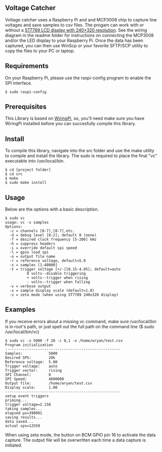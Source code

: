 Voltage Catcher
---------------

Voltage catcher uses a Raspberry Pi and and MCP3008 chip to capture line voltages and save samples to csv files.  The progam can work with or without a [ST7789 LCD display with 240×320 resolution](https://www.amazon.com/dp/B081Q79X2F).  See the wiring diagram in the readme folder for instructions on connecting the MCP3008 and/or the LED display to your Raspberry Pi.   Once the data has been captured, you can then use WinScp or your favorite SFTP/SCP utility to copy the files to your PC or laptop.


## Requirements
On your Raspberry Pi, please use the raspi-config program to enable the SPI interface.

	$ sudo raspi-config


## Prerequisites

This Library is based on [WiringPi](http://wiringpi.com/), so, you'll need make sure you 
have WiringPi installed before you can succesfully compile this library.  


## Install

To compile this library, navigate into the src folder and use the make utility to compile 
and install the library.  The sudo is required to place the final "vc" executable into /usr/local/bin.  

    $ cd [project folder]
    $ cd src
    $ make
    $ sudo make install


## Usage

Below are the options with a basic description.  

    $ sudo vc
    usage: vc -s samples
    Options:    
      -c = channels [0-7],[0-7],etc.
      -d = debug level [0-2]; default 0 (none)
      -f = desired clock frequency [5-200] kHz
      -h = suppress headers
      -i = override default spi speed
      -l = gpio load spi
      -o = output file name
      -r = reference voltage, default=5.0
      -s = samples [1-40000]
      -t = trigger voltage [+/-][0.15-4.85]; default=auto
              0 volts--disable triggering
              + volts--trigger when rising
              - volts--trigger when falling
      -v = verbose output    
      -x = sample display scale (default=1.0)
      -z = zeta mode (when using ST7789 240x320 display)

## Examples

If you receive errors about a missing vc command, make sure /usr/local/bin is in root's path, or just spell out the full path on the command line ($ sudo /usr/local/bin/vc)

    $ sudo vc -s 5000 -f 20 -c 0,1 -o /home/wryan/test.csv
    Program initialization
    -----------------------------------------------------
    Samples:            5000
    Desired SPS:        20k
    Reference voltage:  5.00
    Trigger voltage:    auto
    Trigger vector:     rising
    SPI Channel:        0
    SPI Speed:          4600000
    Output file:        /home/wryan/test.csv
    Display scale:      1.00
    -----------------------------------------------------
    setup event triggers
    priming...
    trigger voltage=2.156
    taking samples...
    elapsed µs=398091
    saving results...
    data saved...
    actual sps=12559

When using zeta mode, the button on BCM GPIO pin 16 to activate the data capture.  The output file will be overwritten each time a data capture is initiated.

